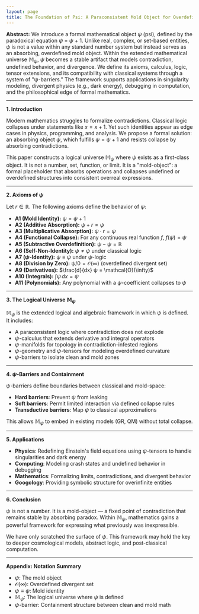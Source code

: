 ```yaml
---
layout: page
title: The Foundation of Psi: A Paraconsistent Mold Object for Overdefined Mathematics
---
```


**Abstract:**
We introduce a formal mathematical object $ψ$ (psi), defined by the paradoxical equation $ψ$ = $ψ$ + 1. Unlike real, complex, or set-based entities, $ψ$ is not a value within any standard number system but instead serves as an absorbing, overdefined mold object. Within the extended mathematical universe $\mathbb{M}_ψ$, $ψ$ becomes a stable artifact that models contradiction, undefined behavior, and divergence. We define its axioms, calculus, logic, tensor extensions, and its compatibility with classical systems through a system of "ψ-barriers." The framework supports applications in singularity modeling, divergent physics (e.g., dark energy), debugging in computation, and the philosophical edge of formal mathematics.

---

**1. Introduction**

Modern mathematics struggles to formalize contradictions. Classical logic collapses under statements like $x = x + 1$. Yet such identities appear as edge cases in physics, programming, and analysis. We propose a formal solution: an absorbing object $ψ$, which fulfills $ψ = ψ + 1$ and resists collapse by absorbing contradictions.

This paper constructs a logical universe $\mathbb{M}_ψ$ where $ψ$ exists as a first-class object. It is not a number, set, function, or limit. It is a "mold-object": a formal placeholder that absorbs operations and collapses undefined or overdefined structures into consistent overreal expressions.

---

**2. Axioms of $ψ$**

Let $r \in \mathbb{R}$. The following axioms define the behavior of $ψ$:

- **A1 (Mold Identity):** $ψ = ψ + 1$
- **A2 (Additive Absorption):** $ψ + r = ψ$
- **A3 (Multiplicative Absorption):** $ψ \cdot r = ψ$
- **A4 (Functional Collapse):** For any continuous real function $f$, $f(ψ) = ψ$
- **A5 (Subtractive Overdefinition):** $ψ - ψ = \mathbb{R}$
- **A6 (Self-Non-Identity):** $ψ \ne ψ$ under classical logic
- **A7 ($ψ$-Identity):** $ψ \equiv ψ$ under $ψ$-logic
- **A8 (Division by Zero):** $ψ / 0 = \mathcal{O}(\infty)$ (overdefined divergent set)
- **A9 (Derivatives):** $\frac{d}{dx} ψ = \mathcal{O}(\infty)$
- **A10 (Integrals):** $\int ψ \, dx = ψ$
- **A11 (Polynomials):** Any polynomial with a $ψ$-coefficient collapses to $ψ$

---

**3. The Logical Universe $\mathbb{M}_ψ$**

$\mathbb{M}_ψ$ is the extended logical and algebraic framework in which $ψ$ is defined. It includes:
- A paraconsistent logic where contradiction does not explode
- $ψ$-calculus that extends derivative and integral operators
- $ψ$-manifolds for topology in contradiction-infested regions
- $ψ$-geometry and $ψ$-tensors for modeling overdefined curvature
- $ψ$-barriers to isolate clean and mold zones

---

**4. $ψ$-Barriers and Containment**

$ψ$-barriers define boundaries between classical and mold-space:
- **Hard barriers**: Prevent $ψ$ from leaking
- **Soft barriers**: Permit limited interaction via defined collapse rules
- **Transductive barriers**: Map $ψ$ to classical approximations

This allows $\mathbb{M}_ψ$ to embed in existing models (GR, QM) without total collapse.

---

**5. Applications**

- **Physics**: Redefining Einstein's field equations using $ψ$-tensors to handle singularities and dark energy
- **Computing**: Modeling crash states and undefined behavior in debugging
- **Mathematics**: Formalizing limits, contradictions, and divergent behavior
- **Googology**: Providing symbolic structure for overinfinite entities

---

**6. Conclusion**

$ψ$ is not a number. It is a mold-object — a fixed point of contradiction that remains stable by absorbing paradox. Within $\mathbb{M}_ψ$, mathematics gains a powerful framework for expressing what previously was inexpressible.

We have only scratched the surface of $ψ$. This framework may hold the key to deeper cosmological models, abstract logic, and post-classical computation.

---

**Appendix: Notation Summary**
- $ψ$: The mold object
- $\mathcal{O}(\infty)$: Overdefined divergent set
- $ψ \equiv ψ$: Mold identity
- $\mathbb{M}_ψ$: The logical universe where $ψ$ is defined
- $ψ$-barrier: Containment structure between clean and mold math

